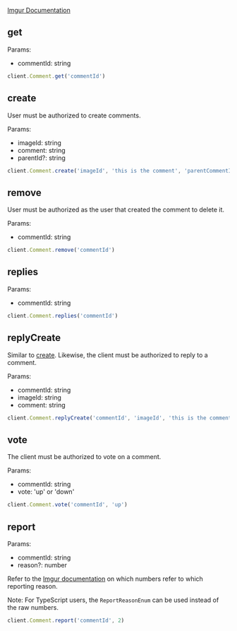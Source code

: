 [Imgur Documentation](https://api.imgur.com/endpoints/comment)

## get

Params:

- commentId: string

```javascript
client.Comment.get('commentId')
```

## create

User must be authorized to create comments.

Params:

- imageId: string
- comment: string
- parentId?: string

```javascript
client.Comment.create('imageId', 'this is the comment', 'parentCommentId')
```

## remove

User must be authorized as the user that created the comment to delete it.

Params:

- commentId: string

```javascript
client.Comment.remove('commentId')
```

## replies

Params:

- commentId: string

```javascript
client.Comment.replies('commentId')
```

## replyCreate

Similar to [create](#create). Likewise, the client must be authorized to reply to a comment.

Params:

- commentId: string
- imageId: string
- comment: string

```javascript
client.Comment.replyCreate('commentId', 'imageId', 'this is the comment')
```

## vote

The client must be authorized to vote on a comment.

Params:

- commentId: string
- vote: 'up' or 'down'

```javascript
client.Comment.vote('commentId', 'up')
```

## report

Params:

- commentId: string
- reason?: number

Refer to the [Imgur documentation](https://api.imgur.com/endpoints/comment#comment-report) on which numbers refer to which reporting reason.

Note: For TypeScript users, the `ReportReasonEnum` can be used instead of the raw numbers.


```javascript
client.Comment.report('commentId', 2)
```